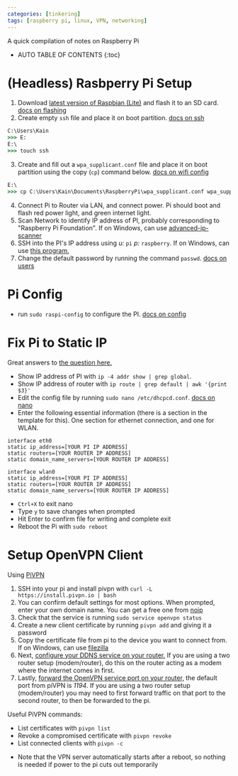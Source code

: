 ```yaml
---
categories: [tinkering]
tags: [raspberry pi, linux, VPN, networking]
---
```


A quick compilation of notes on Raspberry Pi

<!-- excerpt separator -->

* AUTO TABLE OF CONTENTS
{:toc}

# (Headless) Rasbperry Pi Setup

1. Download [latest version of Raspbian (Lite)](https://www.raspberrypi.org/downloads/raspbian/) and flash it to an SD card. [docs on flashing](https://www.raspberrypi.org/documentation/installation/installing-images/README.md)
2. Create empty `ssh` file and place it on boot partition. [docs on ssh](https://www.raspberrypi.org/documentation/remote-access/ssh/)
```cmd
C:\Users\Kain
>>> E:
E:\
>>> touch ssh
```
3. Create and fill out a `wpa_supplicant.conf` file and place it on boot partition using the copy (`cp`) command below. [docs on wifi config](https://www.raspberrypi.org/documentation/configuration/wireless/wireless-cli.md)
```cmd
E:\
>>> cp C:\Users\Kain\Documents\RaspberryPi\wpa_supplicant.conf wpa_supplicant.conf
```
4. Connect Pi to Router via LAN, and connect power. Pi should boot and flash red power light, and green internet light.
5. Scan Network to identify IP address of PI, probably corresponding to "Raspberry Pi Foundation". If on Windows, can use [advanced-ip-scanner](https://www.advanced-ip-scanner.com/)
6. SSH into the PI's IP address using *u:* `pi` *p:* `raspberry`. If on Windows, can use [this program.](https://www.putty.org/)
7. Change the default password by running the command `passwd`. [docs on users](https://www.raspberrypi.org/documentation/linux/usage/users.md)

# Pi Config

- run `sudo raspi-config` to configure the PI. [docs on config](https://www.raspberrypi.org/documentation/configuration/raspi-config.md)

# Fix Pi to Static IP

Great answers to [the question here.](https://raspberrypi.stackexchange.com/questions/37920/how-do-i-set-up-networking-wifi-static-ip-address)

- Show IP address of PI with `ip -4 addr show | grep global`.
- Show IP address of router with `ip route | grep default | awk '{print $3}'`
- Edit the config file by running `sudo nano /etc/dhcpcd.conf`. [docs on nano](https://www.raspberrypi.org/documentation/linux/usage/text-editors.md)
- Enter the following essential information (there is a section in the template for this). One section for ethernet connection, and one for WLAN.
```
interface eth0
static ip_address=[YOUR PI IP ADDRESS]
static routers=[YOUR ROUTER IP ADDRESS]
static domain_name_servers=[YOUR ROUTER IP ADDRESS]
```
```
interface wlan0
static ip_address=[YOUR PI IP ADDRESS]
static routers=[YOUR ROUTER IP ADDRESS]
static domain_name_servers=[YOUR ROUTER IP ADDRESS]
```
- `Ctrl+X` to exit nano  
- Type `y` to save changes when prompted
- Hit Enter to confirm file for writing and complete exit
- Reboot the Pi with `sudo reboot`

# Setup OpenVPN Client

Using [PiVPN](http://www.pivpn.io/)  

1. SSH into your pi and install pivpn with `curl -L https://install.pivpn.io | bash`
2. You can confirm default settings for most options. When prompted, enter your own domain name. You can get a free one from [noip](https://www.noip.com/)
3. Check that the service is running `sudo service openvpn status`
4. Create a new client certificate by running `pivpn add` and giving it a password
5. Copy the certificate file from pi to the device you want to connect from. If on Windows, can use [filezilla](https://filezilla-project.org/)
7. Next, [configure your DDNS service on your router.](https://www.noip.com/support/knowledgebase/how-to-configure-ddns-in-router/) If you are using a two router setup (modem/router), do this on the router acting as a modem where the internet comes in first.
8. Lastly, [forward the OpenVPN service port on your router,](http://www.noip.com/support/knowledgebase/general-port-forwarding-guide/) the default port from piVPN is *1194*. If you are using a two router setup (modem/router) you may need to first forward traffic on that port to the second router, to then be forwarded to the pi.

Useful PiVPN commands:  
- List certificates with `pivpn list`
- Revoke a compromised certificate with `pivpn revoke`
- List connected clients with `pivpn -c`

* Note that the VPN server automatically starts after a reboot, so nothing is needed if power to the pi cuts out temporarily
